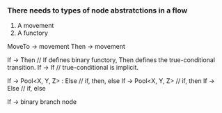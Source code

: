 ﻿
### There needs to types of node abstratctions in a flow
1. A movement
2. A functory

MoveTo -> movement
Then -> movement

If<T> -> Then<R> // If defines binary functory, Then defines the true-conditional transition.
If<T> -> If<R> // true-conditional is implicit.

If<T> -> Pool<X, Y, Z> : Else<R> // if, then, else
If<T> -> Pool<X, Y, Z> // if, then
If<T> -> Else<R> // if, else



If -> binary branch node




